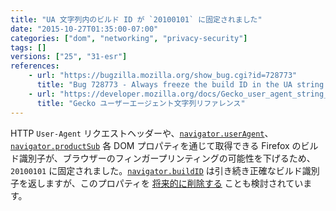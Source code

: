 ```yaml
---
title: "UA 文字列内のビルド ID が `20100101` に固定されました"
date: "2015-10-27T01:35:00-07:00"
categories: ["dom", "networking", "privacy-security"]
tags: []
versions: ["25", "31-esr"]
references:
    - url: "https://bugzilla.mozilla.org/show_bug.cgi?id=728773"
      title: "Bug 728773 - Always freeze the build ID in the UA string at 20100101"
    - url: "https://developer.mozilla.org/docs/Gecko_user_agent_string_reference"
      title: "Gecko ユーザーエージェント文字列リファレンス"
---
```

HTTP `User-Agent` リクエストヘッダーや、[`navigator.userAgent`](https://developer.mozilla.org/docs/Web/API/NavigatorID/userAgent)、[`navigator.productSub`](https://developer.mozilla.org/docs/Web/API/Navigator/productSub) 各 DOM プロパティを通じて取得できる Firefox のビルド識別子が、ブラウザーのフィンガープリンティングの可能性を下げるため、`20100101` に固定されました。[`navigator.buildID`](https://developer.mozilla.org/docs/Web/API/Navigator/buildID) は引き続き正確なビルド識別子を返しますが、このプロパティを [将来的に削除する](https://www.fxsitecompat.dev/ja/docs/2015/navigator-buildid-will-be-removed/) ことも検討されています。
